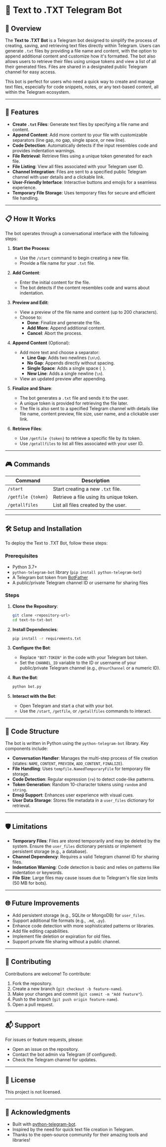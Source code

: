 
# 📝 Text to .TXT Telegram Bot

## 🌟 Overview
The **Text to .TXT Bot** is a Telegram bot designed to simplify the process of creating, saving, and retrieving text files directly within Telegram. Users can generate `.txt` files by providing a file name and content, with the option to append additional content and customize how it's formatted. The bot also allows users to retrieve their files using unique tokens and view a list of all their generated files. Files are shared in a designated public Telegram channel for easy access.

This bot is perfect for users who need a quick way to create and manage text files, especially for code snippets, notes, or any text-based content, all within the Telegram ecosystem.

---

## 🚀 Features
- **Create `.txt` Files**: Generate text files by specifying a file name and content.
- **Append Content**: Add more content to your file with customizable separators (line gap, no gap, single space, or new line).
- **Code Detection**: Automatically detects if the input resembles code and provides indentation warnings.
- **File Retrieval**: Retrieve files using a unique token generated for each file.
- **File Listing**: View all files associated with your Telegram user ID.
- **Channel Integration**: Files are sent to a specified public Telegram channel with user details and a clickable link.
- **User-Friendly Interface**: Interactive buttons and emojis for a seamless experience.
- **Temporary File Storage**: Uses temporary files for secure and efficient file handling.

---

## 📋 How It Works
The bot operates through a conversational interface with the following steps:

1. **Start the Process**:
   - Use the `/start` command to begin creating a new file.
   - Provide a file name for your `.txt` file.

2. **Add Content**:
   - Enter the initial content for the file.
   - The bot detects if the content resembles code and warns about indentation.

3. **Preview and Edit**:
   - View a preview of the file name and content (up to 200 characters).
   - Choose to:
     - **Done**: Finalize and generate the file.
     - **Add More**: Append additional content.
     - **Cancel**: Abort the process.

4. **Append Content** (Optional):
   - Add more text and choose a separator:
     - **Line Gap**: Adds two newlines (`\n\n`).
     - **No Gap**: Appends directly without spacing.
     - **Single Space**: Adds a single space (` `).
     - **New Line**: Adds a single newline (`\n`).
   - View an updated preview after appending.

5. **Finalize and Share**:
   - The bot generates a `.txt` file and sends it to the user.
   - A unique token is provided for retrieving the file later.
   - The file is also sent to a specified Telegram channel with details like file name, content preview, file size, user name, and a clickable user link.

6. **Retrieve Files**:
   - Use `/getfile {token}` to retrieve a specific file by its token.
   - Use `/getallfiles` to list all files associated with your user ID.

---

## 🎮 Commands
| Command            | Description                              |
|--------------------|------------------------------------------|
| `/start`           | Start creating a new `.txt` file.        |
| `/getfile {token}` | Retrieve a file using its unique token.  |
| `/getallfiles`     | List all files created by the user.      |

---

## 🛠️ Setup and Installation
To deploy the Text to .TXT Bot, follow these steps:

### Prerequisites
- Python 3.7+
- `python-telegram-bot` library (`pip install python-telegram-bot`)
- A Telegram bot token from [BotFather](https://t.me/BotFather)
- A public/private Telegram channel ID or username for sharing files

### Steps
1. **Clone the Repository**:
   ```bash
   git clone <repository-url>
   cd text-to-txt-bot
   ```

2. **Install Dependencies**:
   ```bash
   pip install -r requirements.txt
   ```

3. **Configure the Bot**:
   - Replace `"BOT-TOKEN"` in the code with your Telegram bot token.
   - Set the `CHANNEL_ID` variable to the ID or username of your public/private Telegram channel (e.g., `@YourChannel` or a numeric ID).

4. **Run the Bot**:
   ```bash
   python bot.py
   ```

5. **Interact with the Bot**:
   - Open Telegram and start a chat with your bot.
   - Use the `/start`, `/getfile`, or `/getallfiles` commands to interact.

---

## 📂 Code Structure
The bot is written in Python using the `python-telegram-bot` library. Key components include:

- **Conversation Handler**: Manages the multi-step process of file creation (states: `NAME`, `CONTENT`, `PREVIEW`, `ADD_CONTENT`, `FINALIZE`).
- **File Handling**: Uses `tempfile.NamedTemporaryFile` for temporary file storage.
- **Code Detection**: Regular expression (`re`) to detect code-like patterns.
- **Token Generation**: Random 10-character tokens using `random` and `string`.
- **Emoji Support**: Enhances user experience with visual cues.
- **User Data Storage**: Stores file metadata in a `user_files` dictionary for retrieval.

---

## 🛡️ Limitations
- **Temporary Files**: Files are stored temporarily and may be deleted by the system. Ensure the `user_files` dictionary persists or implement persistent storage (e.g., a database).
- **Channel Dependency**: Requires a valid Telegram channel ID for sharing files.
- **Indentation Warning**: Code detection is basic and relies on patterns like indentation or keywords.
- **File Size**: Large files may cause issues due to Telegram's file size limits (50 MB for bots).

---

## 🌐 Future Improvements
- Add persistent storage (e.g., SQLite or MongoDB) for `user_files`.
- Support additional file formats (e.g., `.md`, `.py`).
- Enhance code detection with more sophisticated patterns or libraries.
- Add file editing capabilities.
- Implement file deletion or expiration for old files.
- Support private file sharing without a public channel.

---

## 🤝 Contributing
Contributions are welcome! To contribute:
1. Fork the repository.
2. Create a new branch (`git checkout -b feature-name`).
3. Make your changes and commit (`git commit -m "Add feature"`).
4. Push to the branch (`git push origin feature-name`).
5. Open a pull request.

---

## 📬 Support
For issues or feature requests, please:
- Open an issue on the repository.
- Contact the bot admin via Telegram (if configured).
- Check the Telegram channel for updates.

---

## 📜 License
This project is not licensed.

---

## 🙌 Acknowledgments
- Built with [python-telegram-bot](https://github.com/python-telegram-bot/python-telegram-bot).
- Inspired by the need for quick text file creation in Telegram.
- Thanks to the open-source community for their amazing tools and libraries!

